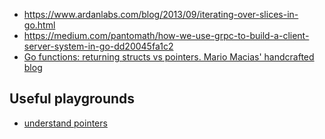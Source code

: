 - https://www.ardanlabs.com/blog/2013/09/iterating-over-slices-in-go.html
- https://medium.com/pantomath/how-we-use-grpc-to-build-a-client-server-system-in-go-dd20045fa1c2
- [Go functions: returning structs vs pointers. Mario Macias' handcrafted blog](https://macias.info/entry/201802102230_go_values_vs_references.md)

## Useful playgrounds
- [understand pointers](https://play.golang.org/p/CKAIPANJiJR)
